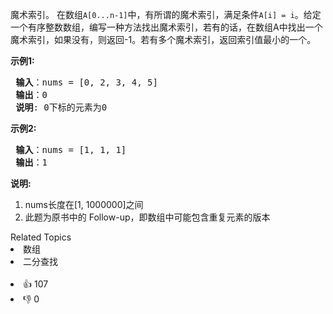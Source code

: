 <p>魔术索引。 在数组<code>A[0...n-1]</code>中，有所谓的魔术索引，满足条件<code>A[i] = i</code>。给定一个有序整数数组，编写一种方法找出魔术索引，若有的话，在数组A中找出一个魔术索引，如果没有，则返回-1。若有多个魔术索引，返回索引值最小的一个。</p>

<p><strong>示例1:</strong></p>

<pre><strong> 输入</strong>：nums = [0, 2, 3, 4, 5]
<strong> 输出</strong>：0
<strong> 说明</strong>: 0下标的元素为0
</pre>

<p><strong>示例2:</strong></p>

<pre><strong> 输入</strong>：nums = [1, 1, 1]
<strong> 输出</strong>：1
</pre>

<p><strong>说明:</strong></p>

<ol>
	<li>nums长度在[1, 1000000]之间</li>
	<li>此题为原书中的 Follow-up，即数组中可能包含重复元素的版本</li>
</ol>
<div><div>Related Topics</div><div><li>数组</li><li>二分查找</li></div></div><br><div><li>👍 107</li><li>👎 0</li></div>